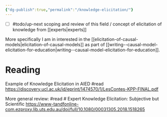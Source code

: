```yaml
---
{"dg-publish":true,"permalink":"/knowledge-elicitation/"}
---
```


- [ ] #todo/up-next  scoping and review of this field / concept of elicitation of knowledge from [[experts\|experts]]

More specifically I am in interested in the [[elicitation-of-causal-models\|elicitation-of-causal-models]] as part of [[writing--causal-model-elicitation-for-education\|writing--causal-model-elicitation-for-education]]. 

# Reading

Example of Knowledge Elicitation in AIED #read 
https://discovery.ucl.ac.uk/id/eprint/1474570/1/LesContes-KPP-FINAL.pdf

More general review: #read # Expert Knowledge Elicitation: Subjective but Scientific https://www-tandfonline-com.ezproxy.lib.uts.edu.au/doi/full/10.1080/00031305.2018.1518265 
